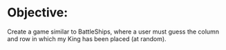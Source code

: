 # Objective:  
Create a game similar to BattleShips, where a user must guess the column and row in which my King has been placed (at random).